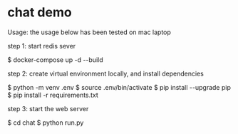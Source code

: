 # chat demo

Usage: the usage below has been tested on mac laptop

step 1: start redis sever

 $ docker-compose up -d --build

step 2: create virtual environment locally, and install dependencies

 $ python -m venv .env
 $ source .env/bin/activate
 $ pip install --upgrade pip
 $ pip install -r requirements.txt

step 3: start the web server

 $ cd chat
 $ python run.py


